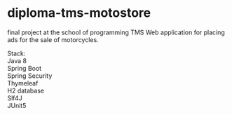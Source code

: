 # diploma-tms-motostore
final project at the school of programming TMS
Web application for placing ads for the sale of motorcycles.

Stack:<br>
Java 8<br>
Spring Boot<br> 
Spring Security<br>
Thymeleaf<br>
H2 database<br>
Slf4J<br>
JUnit5
